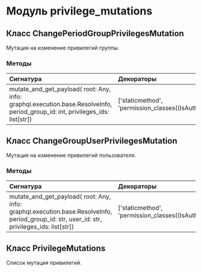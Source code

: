 # Модуль privilege_mutations



## Класс ChangePeriodGroupPrivilegesMutation

Мутация на изменение привилегий группы.

### Методы

| Сигнатура                                                                                                                     | Декораторы                                                 | Описание |
| :---------------------------------------------------------------------------------------------------------------------------- | :--------------------------------------------------------- | :------- |
| mutate_and_get_payload( root: Any, info: graphql.execution.base.ResolveInfo, period_group_id: int, privileges_ids: list[str]) | ['staticmethod', 'permission_classes((IsAuthenticated,))'] | -        |

## Класс ChangeGroupUserPrivilegesMutation

Мутация на изменение привилегий пользователя.

### Методы

| Сигнатура                                                                                                                                   | Декораторы                                                 | Описание |
| :------------------------------------------------------------------------------------------------------------------------------------------ | :--------------------------------------------------------- | :------- |
| mutate_and_get_payload( root: Any, info: graphql.execution.base.ResolveInfo, period_group_id: str, user_id: str, privileges_ids: list[str]) | ['staticmethod', 'permission_classes((IsAuthenticated,))'] | -        |

## Класс PrivilegeMutations

Список мутация привилегий.